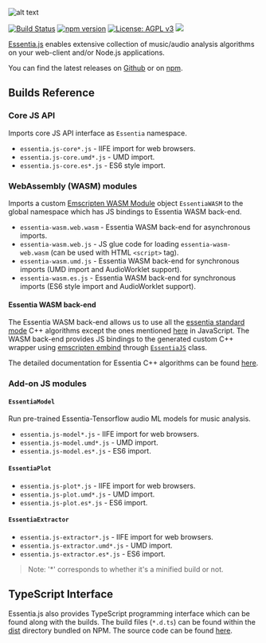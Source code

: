 
![alt text](https://user-images.githubusercontent.com/14850001/66190489-67098d80-e68c-11e9-9a7c-35b82f6635e1.png)

[![Build Status](https://travis-ci.org/MTG/essentia.js.svg?branch=master)](https://travis-ci.org/MTG/essentia.js)
[![npm version](https://badge.fury.io/js/essentia.js.svg)](https://badge.fury.io/js/essentia.js)
[![License: AGPL v3](https://img.shields.io/badge/License-AGPL%20v3-blue.svg)](https://www.gnu.org/licenses/agpl-3.0)
[![](https://data.jsdelivr.com/v1/package/npm/essentia.js/badge)](https://www.jsdelivr.com/package/npm/essentia.js)

[Essentia.js](https://essentia.upf.edu/essentiajs) enables extensive collection of music/audio analysis algorithms on your web-client and/or Node.js applications. 

You can find the latest releases on [Github](https://github.com/MTG/essentia.js/releases) or on [npm](https://www.npmjs.com/package/essentia.js).


## Builds Reference

### Core JS API

Imports core JS API interface as `Essentia` namespace.

- `essentia.js-core*.js` - IIFE import for web browsers.
- `essentia.js-core.umd*.js` - UMD import.
- `essentia.js-core.es*.js` - ES6 style import.

### WebAssembly (WASM) modules 

Imports a custom [Emscripten WASM Module](https://emscripten.org/docs/api_reference/module.html) object `EssentiaWASM` to the global namespace which has JS bindings to Essentia WASM back-end.

- `essentia-wasm.web.wasm` - Essentia WASM back-end for asynchronous imports. 
- `essentia-wasm.web.js` - JS glue code for loading `essentia-wasm-web.wasm` (can be used with HTML `<script>` tag).
- `essentia-wasm.umd.js` -  Essentia WASM back-end for synchronous imports (UMD import and AudioWorklet support).
- `essentia-wasm.es.js` -  Essentia WASM back-end for synchronous imports (ES6 style import and AudioWorklet support).


#### Essentia WASM back-end

The Essentia WASM back-end allows us to use all the [essentia standard mode](https://essentia.upf.edu/documentation.html) C++ algorithms except the ones mentioned [here](https://github.com/MTG/essentia.js/blob/master/src/python/excluded_algos.md) in JavaScript. The WASM back-end provides JS bindings to the generated custom C++ wrapper using [emscripten embind](https://emscripten.org/docs/porting/connecting_cpp_and_javascript/embind.html) through [`EssentiaJS`](https://github.com/MTG/essentia.js/blob/a0985aacac01296b86ba00a21f60ca017e7b38c0/src/cpp/bindings_essentiajs.cpp#L29) class.

The detailed documentation for Essentia C++ algorithms can be found [here](https://essentia.upf.edu/algorithms_reference.html).
  
  
### Add-on JS modules

#### `EssentiaModel`

Run pre-trained Essentia-Tensorflow audio ML models for music analysis.

- `essentia.js-model*.js` - IIFE import for web browsers.
- `essentia.js-model.umd*.js` - UMD import.
- `essentia.js-model.es*.js` - ES6 import.

#### `EssentiaPlot`
- `essentia.js-plot*.js` - IIFE import for web browsers.
- `essentia.js-plot.umd*.js` - UMD import.
- `essentia.js-plot.es*.js` - ES6 import.

#### `EssentiaExtractor`

- `essentia.js-extractor*.js` - IIFE import for web browsers.
- `essentia.js-extractor.umd*.js` - UMD import.
- `essentia.js-extractor.es*.js` - ES6 import.

> Note: '*' corresponds to whether it's a minified build or not.


## TypeScript Interface

Essentia.js also provides TypeScript programming interface which can be found along with the builds. The build files (`*.d.ts`) can be found within the [dist](https://www.jsdelivr.com/package/npm/essentia.js?path=dist) directory bundled on NPM. The source code can be found [here](https://github.com/MTG/essentia.js/tree/master/src/typescript).
